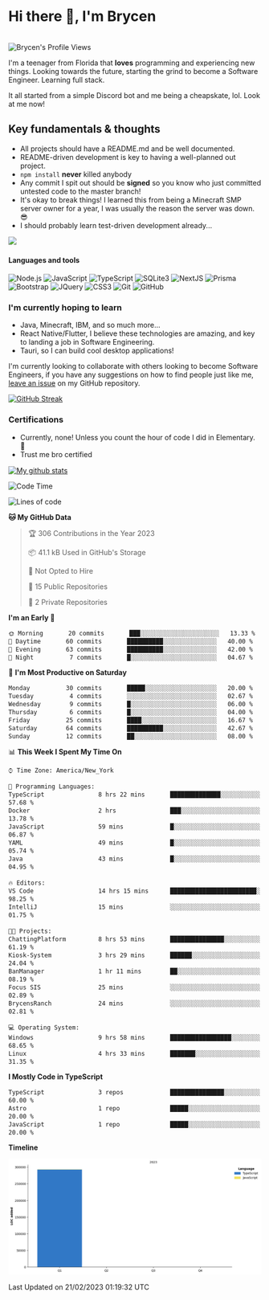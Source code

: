 # Hi there 👋, I'm Brycen

<br>
<img src="https://komarev.com/ghpvc/?username=BrycensRanch" alt="Brycen's Profile Views" />

I'm a teenager from Florida that **loves** programming and experiencing new things. Looking towards the future, starting the grind to become a Software Engineer. Learning full stack.

It all started from a simple Discord bot and me being a cheapskate, lol. Look at me now!

## Key fundamentals & thoughts

- All projects should have a README.md and be well documented.
- README-driven development is key to having a well-planned out project.
- `npm install` **never** killed anybody
- Any commit I spit out should be **signed** so you know who just committed untested code to the master branch!
- It's okay to break things! I learned this from being a Minecraft SMP server owner for a year, I was usually the reason the server was down. 😎
- I should probably learn test-driven development already...

<img src="https://res.cloudinary.com/practicaldev/image/fetch/s--OoBLh7-Q--/c_limit%2Cf_auto%2Cfl_progressive%2Cq_auto%2Cw_880/https://cdn-images-1.medium.com/max/1614/1%2A8BlqJ8lNVZzuRjAg1mZ50w.png" height="400"/>

<h4>Languages and tools</h4>
<p>
  <img src="https://img.shields.io/badge/node.js%20-%2343853D.svg?&style=for-the-badge&logo=node.js&logoColor=white" alt="Node.js" />
  <img src="https://img.shields.io/badge/javascript%20-%23323330.svg?&style=for-the-badge&logo=javascript&logoColor=%23F7DF1E" alt="JavaScript" />
  <img src="https://img.shields.io/badge/typescript%20-%23323330.svg?&style=for-the-badge&logo=typescript&logoColor=#3467eb" alt="TypeScript" />
  <img src="https://img.shields.io/badge/sqlite3%20-%23323330.svg?&style=for-the-badge&logo=sqlite&logoColor=#3467eb" alt="SQLite3" />
  <img src="https://img.shields.io/badge/Next.JS%20-%23323330.svg?&style=for-the-badge&logo=next.js&logoColor=#3467eb" alt="NextJS" />
  <img src="https://img.shields.io/badge/Prisma%20-%23323330.svg?&style=for-the-badge&logo=prisma&logoColor=#3467eb" alt="Prisma" />
  <img src="https://img.shields.io/badge/bootstrap%20-%23323330.svg?&style=for-the-badge&logo=bootstrap" alt="Bootstrap" />
  <img src="https://img.shields.io/badge/jquery%20-%23323330.svg?&style=for-the-badge&logo=jquery" alt="JQuery" />
  <img src="https://img.shields.io/badge/css3%20-%23323330.svg?&style=for-the-badge&logo=css3" alt="CSS3" />
  <img src="https://img.shields.io/badge/git%20-%23323330.svg?&style=for-the-badge&logo=git" alt="Git" />
  <img src="https://img.shields.io/badge/github%20-%23323330.svg?&style=for-the-badge&logo=github" alt="GitHub" />
</p>

### I'm currently hoping to learn

- Java, Minecraft, IBM, and so much more...
- React Native/Flutter, I believe these technologies are amazing, and key to landing a job in Software Engineering.
- Tauri, so I can build cool desktop applications!

 I'm currently looking to collaborate with others looking to become Software Engineers, if you have any suggestions on how to find people just like me, [leave an issue](https://github.com/BrycensRanch/BrycensRanch/issues/new) on my GitHub repository.
 
 <p><a href="https://git.io/streak-stats"><img src="https://streak-stats.demolab.com?user=BrycensRanch&amp;theme=dark&amp;hide_border=true&amp;fire=EB5454&amp;ring=0CEB19" alt="GitHub Streak"></a></p>


### Certifications

- Currently, none! Unless you count the hour of code I did in Elementary. 🤣
- Trust me bro certified

<a href="https://github.com/anuraghazra/github-readme-stats">
  <img align="center" src="https://github-readme-stats.anuraghazra1.vercel.app/api?username=BrycensRanch&show_icons=true&line_height=27&include_all_commits=true" alt="My github stats" />
</a>

<!--START_SECTION:waka-->
![Code Time](http://img.shields.io/badge/Code%20Time-13%20hrs%2018%20mins-blue)

![Lines of code](https://img.shields.io/badge/From%20Hello%20World%20I%27ve%20Written-292%20Thousand%20lines%20of%20code-blue)

**🐱 My GitHub Data** 

> 🏆 306 Contributions in the Year 2023
 > 
> 📦 41.1 kB Used in GitHub's Storage 
 > 
> 🚫 Not Opted to Hire
 > 
> 📜 15 Public Repositories 
 > 
> 🔑 2 Private Repositories  
 > 
**I'm an Early 🐤** 

```text
🌞 Morning       20 commits       ███░░░░░░░░░░░░░░░░░░░░░░   13.33 % 
🌆 Daytime       60 commits       ██████████░░░░░░░░░░░░░░░   40.00 % 
🌃 Evening       63 commits       ██████████░░░░░░░░░░░░░░░   42.00 % 
🌙 Night          7 commits       █░░░░░░░░░░░░░░░░░░░░░░░░   04.67 % 

```
📅 **I'm Most Productive on Saturday** 

```text
Monday          30 commits       █████░░░░░░░░░░░░░░░░░░░░   20.00 % 
Tuesday          4 commits       ░░░░░░░░░░░░░░░░░░░░░░░░░   02.67 % 
Wednesday        9 commits       █░░░░░░░░░░░░░░░░░░░░░░░░   06.00 % 
Thursday         6 commits       █░░░░░░░░░░░░░░░░░░░░░░░░   04.00 % 
Friday          25 commits       ████░░░░░░░░░░░░░░░░░░░░░   16.67 % 
Saturday        64 commits       ██████████░░░░░░░░░░░░░░░   42.67 % 
Sunday          12 commits       ██░░░░░░░░░░░░░░░░░░░░░░░   08.00 % 

```


📊 **This Week I Spent My Time On** 

```text
⌚︎ Time Zone: America/New_York

💬 Programming Languages: 
TypeScript               8 hrs 22 mins       ██████████████░░░░░░░░░░░   57.68 % 
Docker                   2 hrs               ███░░░░░░░░░░░░░░░░░░░░░░   13.78 % 
JavaScript               59 mins             █░░░░░░░░░░░░░░░░░░░░░░░░   06.87 % 
YAML                     49 mins             █░░░░░░░░░░░░░░░░░░░░░░░░   05.74 % 
Java                     43 mins             █░░░░░░░░░░░░░░░░░░░░░░░░   04.95 % 

🔥 Editors: 
VS Code                  14 hrs 15 mins      ████████████████████████░   98.25 % 
IntelliJ                 15 mins             ░░░░░░░░░░░░░░░░░░░░░░░░░   01.75 % 

🐱‍💻 Projects: 
ChattingPlatform         8 hrs 53 mins       ███████████████░░░░░░░░░░   61.19 % 
Kiosk-System             3 hrs 29 mins       ██████░░░░░░░░░░░░░░░░░░░   24.04 % 
BanManager               1 hr 11 mins        ██░░░░░░░░░░░░░░░░░░░░░░░   08.19 % 
Focus SIS                25 mins             ░░░░░░░░░░░░░░░░░░░░░░░░░   02.89 % 
BrycensRanch             24 mins             ░░░░░░░░░░░░░░░░░░░░░░░░░   02.81 % 

💻 Operating System: 
Windows                  9 hrs 58 mins       █████████████████░░░░░░░░   68.65 % 
Linux                    4 hrs 33 mins       ███████░░░░░░░░░░░░░░░░░░   31.35 % 

```

**I Mostly Code in TypeScript** 

```text
TypeScript               3 repos             ███████████████░░░░░░░░░░   60.00 % 
Astro                    1 repo              █████░░░░░░░░░░░░░░░░░░░░   20.00 % 
JavaScript               1 repo              █████░░░░░░░░░░░░░░░░░░░░   20.00 % 

```


**Timeline**

![Chart not found](https://raw.githubusercontent.com/BrycensRanch/BrycensRanch/main/charts/bar_graph.png) 


 Last Updated on 21/02/2023 01:19:32 UTC
<!--END_SECTION:waka-->

<!--
**BrycensRanch/BrycensRanch** is a ✨ _special_ ✨ repository because its `README.md` (this file) appears on your GitHub profile.

Here are some ideas to get you started:

- 🔭 I’m currently working on ...
- 🌱 I’m currently learning ...
- 👯 I’m looking to collaborate on ...
- 🤔 I’m looking for help with ...
- 💬 Ask me about ...
- 📫 How to reach me: ...
- 😄 Pronouns: ...
- ⚡ Fun fact: ...
-->
